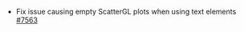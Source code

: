  - Fix issue causing empty ScatterGL plots when using text elements [#7563](https://github.com/plotly/plotly.js/pull/7563)
